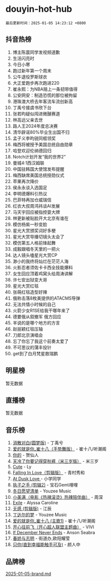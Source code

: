 # douyin-hot-hub

`最后更新时间：2025-01-05 14:23:12 +0800`

## 抖音热榜

1. 博主陈震同学发视频道歉
1. 生活闪亮时
1. 今日小寒
1. 跑过新年第一个周末
1. 公牛退役罗斯球衣
1. 大正爱跑步再次跑进220
1. 崔永熙：为NBA赔上一条韧带值得
1. 公安网安：制造恐慌的那位被拘留
1. 港珠澳大桥去年客流车流创新高
1. 丁禹兮接虞书欣下台
1. 张若昀疑似闯进微醺赛道
1. 林高远父亲去世
1. 路人王2024年度总决赛
1. 清华辟谣80%毕业生出国不归
1. 孟子义李昀锐同框领奖
1. 梅西将被授予美国总统自由勋章
1. 哈登欢迎伦纳德回归
1. Notch计划开发“我的世界2”
1. 曼城4:1西汉姆联
1. 中国驻韩国大使馆发布提醒
1. 梅西缺席美国总统授勋仪式
1. 苹果再次降价
1. 侯永永谈入选国足
1. 李明德爆料引热议
1. 巴菲特再加仓威瑞信
1. 红衣大叔周鸿祎谈AI发展
1. 马天宇回应被指控耍大牌
1. 林更新被贴脸开大北京有谁在
1. 模仿杨紫一秒变脸
1. 星光大赏颁奖词好多梗
1. 星光大赏导播切镜头太会了
1. 模仿第五人格前锋起舞
1. 成毅跟唱冬天里的一把火
1. 达人镜头嗑星光大赏CP
1. 渺小的我终将灿烂在茫茫人海
1. 火影忍者须佐卡卡西全技能爆料
1. 女生回应顶着鸡窝头给周涛讲解
1. 许七安出狱变大哥
1. 星光大赏红毯
1. 张萌红毯造型好辣
1. 俄称击落8枚美提供的ATACMS导弹
1. 无法共情小时候的自己
1. 火箭少女R1SE给我干哪年来了
1. 德要俄从叙撤军 俄方回应
1. 羊说的是哪个地方的方言
1. 赵丽颖红毯压轴
1. 刀郎北京演唱会
1. 忘了你忘了我这个前奏太爱了
1. 不可思议的蒲丰投针
1. get到了白月梵星敖瑞鹏

## 明星榜

暂无数据

## 直播榜

暂无数据

## 音乐榜

1. [消散对白(圆梦版)](https://sf5-hl-cdn-tos.douyinstatic.com/obj/tos-cn-ve-2774/og4jB5I5IizzoZVAAAzWgBMAsMDWoArfwBOiFs) - 丁禹兮
1. [爱的就是你_崔十八（手势舞版）](https://sf5-hl-cdn-tos.douyinstatic.com/obj/tos-cn-ve-2774/oApB2AigNyB4sTw7JhBOikMAf0oDJzMWBuIrgm) - 崔十八/听潮阁
1. [你的](https://sf5-hl-cdn-tos.douyinstatic.com/obj/tos-cn-ve-2774/oYuIeKf42jB7sEV6B2upMdpYAgfrQWj0FeRegh) - 贺仙人
1. [天冷了你要记得穿秋裤（米三岁版）](https://sf5-hl-cdn-tos.douyinstatic.com/obj/tos-cn-ve-2774/oQlIwVIDWiZ6BQilAorS7MA0AgCkQDvcZAdm1) - 米三岁
1. [Cute](https://sf5-hl-cdn-tos.douyinstatic.com/obj/tos-cn-ve-2774/o4IbIzHWKAAB4wsS5qMBRiiAlEBGTpQRNfFvuo) - Ly
1. [Falling In Love（剪辑版）](https://sf5-hl-cdn-tos.douyinstatic.com/obj/tos-cn-ve-2774/o8ajpA8zzgBPahbBIO8AcKGBLJezFCRd1wfP9f) - 青村秀和
1. [ At Dusk  Love ](https://sf5-hl-cdn-tos.douyinstatic.com/obj/tos-cn-ve-2774/o8CrpCf5CaYgI4ZrtQgMQAFEfuGqNnRSDQAPBc) - 小学同学
1. [执子之手 (剪辑2)](https://sf5-hl-cdn-tos.douyinstatic.com/obj/tos-cn-ve-2774/oUoZLQjCc31XzqsBnBQUNgeKtYPBcgbFDwtfcu) - 宝石Gem\哩哩
1. [冬日愿望清单](https://sf5-hl-cdn-tos.douyinstatic.com/obj/tos-cn-ve-2774/oIIgUOeamCFCVAzxN6MFRLIBlLGpUqQxeeHrLE) - Youzee Music
1. [小美满（电影《热辣滚烫》热辣陪伴曲）](https://sf5-hl-cdn-tos.douyinstatic.com/obj/tos-cn-ve-2774/o0GAn2lSgfZIDUgtevCGDQYnFg4CwnrBaxbTZL) - 周深
1. [Exile](https://sf5-hl-cdn-tos.douyinstatic.com/obj/tos-cn-ve-2774/oYj4gAQTknKE3WW0Je8KGmQ7z1cA4FefwtbufD) - Alyssa Caroline
1. [无感 (剪辑版)](https://sf5-hl-cdn-tos.douyinstatic.com/obj/tos-cn-ve-2774/o0eIsUzJBDlQaQFC5OFlgbMEZC1TFYBftOBn6p) - 江辰
1. [丁达尔的梦](https://sf5-hl-cdn-tos.douyinstatic.com/obj/tos-cn-ve-2774/oMU3WirUZBVQkAC9ccG5P2IQirziZM2RTInUY) - Youzee Music
1. [爱的就是你_崔十八 (主歌1)](https://sf5-hl-cdn-tos.douyinstatic.com/obj/tos-cn-ve-2774/oI5BO5DhFZ6UTcNCnZaOCBLtZ7WIMQGfgnXf5E) - 崔十八/听潮阁
1. [开心往前飞（开心超人联盟主题曲）](https://sf5-hl-cdn-tos.douyinstatic.com/obj/tos-cn-ve-2774/9d8fb7c82cf1421fb93a9fe925275e0a) - VIVI
1. [If December Never Ends](https://sf5-hl-cdn-tos.douyinstatic.com/obj/tos-cn-ve-2774/oY1IQMoTgCFIBg8RZifyqlBBt1UFgitTYmxeOS) - Anson Seabra
1. [春娇与志明](https://sf5-hl-cdn-tos.douyinstatic.com/obj/tos-cn-ve-2774/e530d8fceb7044b39707d7f9ff54add1) - 街道办,欧阳耀莹
1. [只你(直到幸福能触手可及)](https://sf3-cdn-tos.douyinstatic.com/obj/tos-cn-ve-2774/o0lBkRDzFTeaVSUz3ZZSCBVtZ5DIMQGfgmEAuE) - 颜人中

## 品牌榜

[2025-01-05-brand.md](2025-01-05-brand.md)
